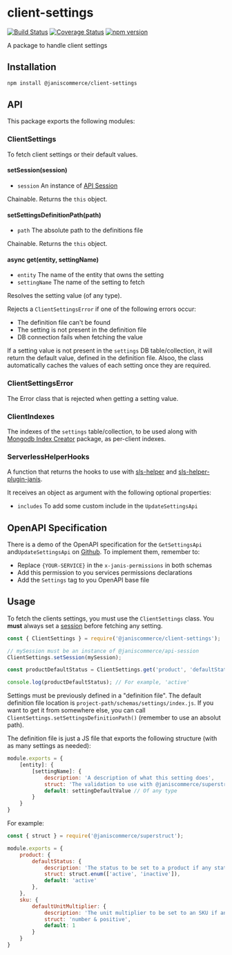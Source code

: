 # client-settings

[![Build Status](https://travis-ci.org/janis-commerce/client-settings.svg?branch=master)](https://travis-ci.org/janis-commerce/client-settings)
[![Coverage Status](https://coveralls.io/repos/github/janis-commerce/client-settings/badge.svg?branch=master)](https://coveralls.io/github/janis-commerce/client-settings?branch=master)
[![npm version](https://badge.fury.io/js/%40janiscommerce%2Fclient-settings.svg)](https://www.npmjs.com/package/@janiscommerce/client-settings)

A package to handle client settings

## Installation
```sh
npm install @janiscommerce/client-settings
```

## API

This package exports the following modules:

### ClientSettings

To fetch client settings or their default values.

#### **setSession(session)**

- `session` An instance of [API Session](https://npmjs.org/package/@janiscommerce/api-session)

Chainable. Returns the `this` object.

#### **setSettingsDefinitionPath(path)**

- `path` <String> The absolute path to the definitions file

Chainable. Returns the `this` object.

#### **async get(entity, settingName)**

- `entity` <String> The name of the entity that owns the setting
- `settingName` <String> The name of the setting to fetch

Resolves the setting value (of any type).

Rejects a `ClientSettingsError` if one of the following errors occur:
- The definition file can't be found
- The setting is not present in the definition file
- DB connection fails when fetching the value

If a setting value is not present in the `settings` DB table/collection, it will return the default value, defined in the definition file.
Alsoo, the class automatically caches the values of each setting once they are required.

### ClientSettingsError

The Error class that is rejected when getting a setting value.

### ClientIndexes

The indexes of the `settings` table/collection, to be used along with [Mongodb Index Creator](https://www.npmjs.com/package/@janiscommerce/mongodb-index-creator) package, as per-client indexes.

### ServerlessHelperHooks

A function that returns the hooks to use with [sls-helper](https://www.npmjs.com/package/sls-helper) and [sls-helper-plugin-janis](https://www.npmjs.com/package/sls-helper-plugin-janis).

It receives an object as argument with the following optional properties:

- `includes` To add some custom include in the `UpdateSettingsApi`

## OpenAPI Specification

There is a demo of the OpenAPI specification for the `GetSettingsApi` and`UpdateSettingsApi` on [Github](https://github.com/janis-commerce/client-settings/tree/master/docs/schemas/setting). To implement them, remember to:

- Replace `{YOUR-SERVICE}` in the `x-janis-permissions` in both schemas
- Add this permission to you services permissions declarations
- Add the `Settings` tag to you OpenAPI base file

## Usage

To fetch the clients settings, you must use the `ClientSettings` class. You **must** always set a [session](https://npmjs.org/package/@janiscommerce/api-session) before fetching any setting.

```js
const { ClientSettings } = require('@janiscommerce/client-settings');

// mySession must be an instance of @janiscommerce/api-session
ClientSettings.setSession(mySession);

const productDefaultStatus = ClientSettings.get('product', 'defaultStatus');

console.log(productDefaultStatus); // For example, 'active'
```

Settings must be previously defined in a "definition file". The default definition file location is `project-path/schemas/settings/index.js`.
If you want to get it from somewhere else, you can call `ClientSettings.setSettingsDefinitionPath()` (remember to use an absolut path).

The definition file is just a JS file that exports the following structure (with as many settings as needed):

```js
module.exports = {
	[entity]: {
		[settingName]: {
			description: 'A description of what this setting does',
			struct: 'The validation to use with @janiscommerce/superstruct package',
			default: settingDefaultValue // Of any type
		}
	}
}
```

For example:

```js
const { struct } = require('@janiscommerce/superstruct');

module.exports = {
	product: {
		defaultStatus: {
			description: 'The status to be set to a product if any status is provided',
			struct: struct.enum(['active', 'inactive']),
			default: 'active'
		},
	},
	sku: {
		defaultUnitMultiplier: {
			description: 'The unit multiplier to be set to an SKU if any multiplier is provided',
			struct: 'number & positive',
			default: 1
		}
	}
}
```
